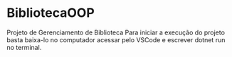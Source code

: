 # BibliotecaOOP
Projeto de Gerenciamento de Biblioteca
Para iniciar a execução do projeto basta baixa-lo no computador acessar pelo VSCode e escrever dotnet run no terminal.
